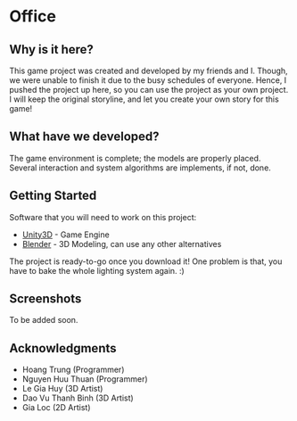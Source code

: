 # Office

## Why is it here?
This game project was created and developed by my friends and I. Though, we were unable to finish it 
due to the busy schedules of everyone. Hence, I pushed the project up here, so you can use the project
as your own project. I will keep the original storyline, and let you create your own story for this game!

## What have we developed?
The game environment is complete; the models are properly placed. Several interaction and system algorithms
are implements, if not, done.

## Getting Started
Software that you will need to work on this project:

* [Unity3D](https://store.unity.com) - Game Engine
* [Blender](https://www.blender.org/download/) - 3D Modeling, can use any other alternatives

The project is ready-to-go once you download it! One problem is that, you have to bake the whole lighting system again. :)

## Screenshots
To be added soon.

## Acknowledgments
* Hoang Trung (Programmer)
* Nguyen Huu Thuan (Programmer)
* Le Gia Huy (3D Artist)
* Dao Vu Thanh Binh (3D Artist)
* Gia Loc (2D Artist)
